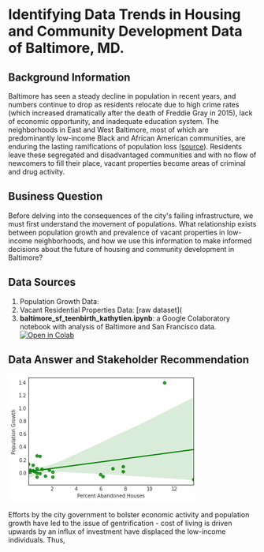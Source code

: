 # Identifying Data Trends in Housing and Community Development Data of Baltimore, MD. 
## Background Information
Baltimore has seen a steady decline in population in recent years, and numbers continue to drop as residents relocate due to high crime rates (which increased dramatically after the death of Freddie Gray in 2015), lack of economic opportunity, and inadequate education system. The neighborhoods in East and West Baltimore, most of which are predominantly low-income Black and African American communities, are enduring the lasting ramifications of population loss ([source](https://nypost.com/2019/04/19/census-estimates-show-baltimores-population-continues-to-plummet/)). Residents leave these segregated and disadvantaged communities  and with no flow of newcomers to fill their place, vacant properties become areas of criminal and drug activity.   
## Business Question
Before delving into the consequences of the city's failing infrastructure, we must first understand the movement of populations. What relationship exists between population growth and prevalence of vacant properties in low-income neighborhoods, and how we use this information to make informed decisions about the future of housing and community development in Baltimore?
## Data Sources 
1. Population Growth Data: 
1. Vacant Residential Properties Data: [raw dataset](
1. **baltimore_sf_teenbirth_kathytien.ipynb**: a Google Colaboratory notebook with analysis of Baltimore and San Francisco data. [![Open in Colab](https://colab.research.google.com/assets/colab-badge.svg)](https://colab.research.google.com/drive/1GX7iNPCCsjkClFRIeE0Mq4gzh6z7852N?usp=sharing)
## Data Answer and Stakeholder Recommendation

![Alt text](scatter_plot.png)

Efforts by the city government to bolster economic activity and population growth have led to the issue of gentrification - cost of living is driven upwards by an influx of investment have displaced the low-income individuals. Thus, 
